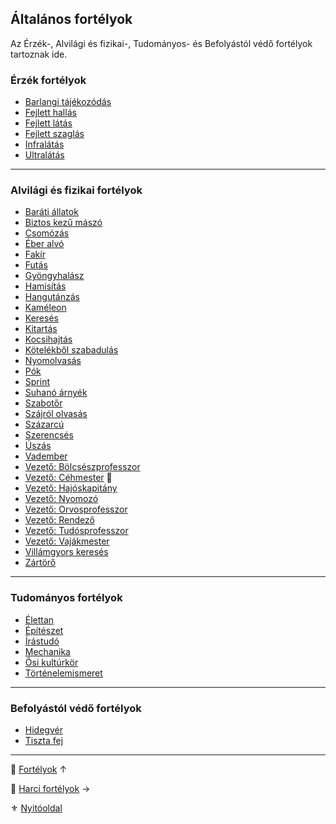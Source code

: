 ## Általános fortélyok

Az Érzék-, Alvilági és fizikai-, Tudományos- és Befolyástól védő fortélyok tartoznak ide.

### Érzék fortélyok

<!-- tag: erzek__fortely -->

- [Barlangi tájékozódás](fortelyok.erzekek/barlangi_tajekozodas.md)
- [Fejlett hallás](fortelyok.erzekek/fejlett_hallas.md)
- [Fejlett látás](fortelyok.erzekek/fejlett_latas.md)
- [Fejlett szaglás](fortelyok.erzekek/fejlett_szaglas.md)
- [Infralátás](fortelyok.erzekek/infralatas.md)
- [Ultralátás](fortelyok.erzekek/ultralatas.md)

---
### Alvilági és fizikai fortélyok

<!-- tag: alvilagi__fizikai__fortely -->

- [Baráti állatok](fortelyok.altalanos/barati_allatok.md)
- [Biztos kezű mászó](fortelyok.altalanos/biztos_kezu_maszo.md)
- [Csomózás](fortelyok.altalanos/csomozas.md)
- [Éber alvó](fortelyok.altalanos/eber_alvo.md)
- [Fakír](fortelyok.altalanos/fakir.md)
- [Futás](fortelyok.altalanos/futas.md)
- [Gyöngyhalász](fortelyok.altalanos/gyongyhalasz.md)
- [Hamisítás](fortelyok.altalanos/hamisitas.md)
- [Hangutánzás](fortelyok.altalanos/hangutanzas.md)
- [Kaméleon](fortelyok.altalanos/kameleon.md)
- [Keresés](fortelyok.altalanos/kereses.md)
- [Kitartás](fortelyok.altalanos/kitartas.md)
- [Kocsihajtás](fortelyok.altalanos/kocsihajtas.md)
- [Kötelékből szabadulás](fortelyok.altalanos/kotelekbol_szabadulas.md)
- [Nyomolvasás](fortelyok.altalanos/nyomolvasas.md)
- [Pók](fortelyok.altalanos/pok.md)
- [Sprint](fortelyok.altalanos/sprint.md)
- [Suhanó árnyék](fortelyok.altalanos/suhano_arnyek.md)
- [Szabotőr](fortelyok.altalanos/szabotor.md)
- [Szájról olvasás](fortelyok.altalanos/szajrol_olvasas.md)
- [Százarcú](fortelyok.altalanos/szazarcu.md)
- [Szerencsés](fortelyok.altalanos/szerencses.md)
- [Úszás](fortelyok.altalanos/uszas.md)
- [Vadember](fortelyok.altalanos/vadember.md)
- [Vezető: Bölcsészprofesszor](fortelyok.altalanos/vezeto_bolcseszprofesszor.md)
- [Vezető: Céhmester](fortelyok.altalanos/vezeto_cehmester.md) 🔁
- [Vezető: Hajóskapitány](fortelyok.altalanos/vezeto_hajoskapitany.md)
- [Vezető: Nyomozó](fortelyok.altalanos/vezeto_nyomozo.md)
- [Vezető: Orvosprofesszor](fortelyok.altalanos/vezeto_orvosprofesszor.md)
- [Vezető: Rendező](fortelyok.altalanos/vezeto_rendezo.md)
- [Vezető: Tudósprofesszor](fortelyok.altalanos/vezeto_tudosprofesszor.md)
- [Vezető: Vajákmester](fortelyok.altalanos/vezeto_vajakmester.md)
- [Villámgyors keresés](fortelyok.altalanos/villamgyors.kereses.md)
- [Zártörő](fortelyok.altalanos/zartoro.md)

---
### Tudományos fortélyok

<!-- tag: tudomanyos__fortely -->

- [Élettan](fortelyok.altalanos/elettan.md)
- [Építészet](fortelyok.altalanos/epiteszet.md)
- [Írástudó](fortelyok.altalanos/irastudo.md)
- [Mechanika](fortelyok.altalanos/mechanika.md)
- [Ősi kultúrkör](fortelyok.altalanos/osi_kulturkor.md)
- [Történelemismeret](fortelyok.altalanos/tortenelemismeret.md)

---
### Befolyástól védő fortélyok

<!-- tag: szocialis__fortely -->

- [Hidegvér](fortelyok.altalanos/hidegver.md)
- [Tiszta fej](fortelyok.altalanos/tiszta_fej.md)

---

🔗 [Fortélyok](040_fortelyok.md) ↑

🔗 [Harci fortélyok](044_harci_fortelyok.md) →

⚜️ [Nyitóoldal](start.md#4-fort%C3%A9lyok-)
